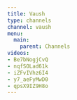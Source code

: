 ```yaml
---
title: Vaush
type: channels
channel: vaush
menu:
  main:
    parent: Channels
videos:
- Be7bNogjCvQ
- nqfSOLad61k
- iZFvIVhz6I4
- y7_aeFyMwD0
- qpsX9IZ9H8o
---
```


